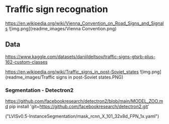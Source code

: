 # Traffic sign recognation
https://en.wikipedia.org/wiki/Vienna_Convention_on_Road_Signs_and_Signals
![img.png](readme_images/Vienna Convention.png)

## Data
https://www.kaggle.com/datasets/daniildeltsov/traffic-signs-gtsrb-plus-162-custom-classes

https://en.wikipedia.org/wiki/Traffic_signs_in_post-Soviet_states
![img.png](readme_images/Traffic signs in post-Soviet states.PNG)

### Segmentation - Detectron2
https://github.com/facebookresearch/detectron2/blob/main/MODEL_ZOO.md
pip install 'git+https://github.com/facebookresearch/detectron2.git'

("LVISv0.5-InstanceSegmentation/mask_rcnn_X_101_32x8d_FPN_1x.yaml")
